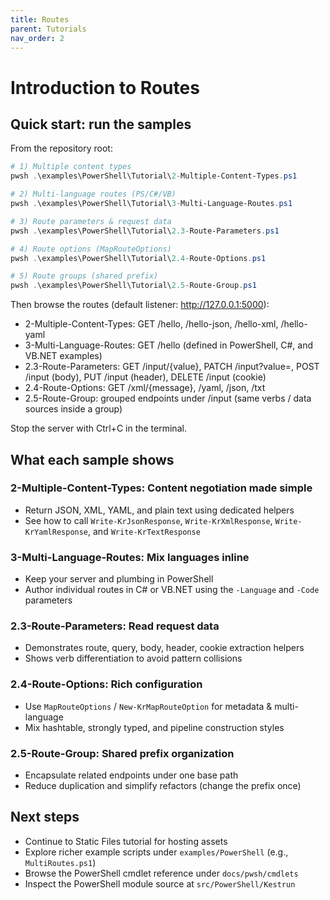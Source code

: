 ```yaml
---
title: Routes
parent: Tutorials
nav_order: 2
---
```


# Introduction to Routes

## Quick start: run the samples

From the repository root:

```powershell
# 1) Multiple content types
pwsh .\examples\PowerShell\Tutorial\2-Multiple-Content-Types.ps1

# 2) Multi-language routes (PS/C#/VB)
pwsh .\examples\PowerShell\Tutorial\3-Multi-Language-Routes.ps1

# 3) Route parameters & request data
pwsh .\examples\PowerShell\Tutorial\2.3-Route-Parameters.ps1

# 4) Route options (MapRouteOptions)
pwsh .\examples\PowerShell\Tutorial\2.4-Route-Options.ps1

# 5) Route groups (shared prefix)
pwsh .\examples\PowerShell\Tutorial\2.5-Route-Group.ps1
```

Then browse the routes (default listener: <http://127.0.0.1:5000>):

- 2-Multiple-Content-Types: GET /hello, /hello-json, /hello-xml, /hello-yaml
- 3-Multi-Language-Routes: GET /hello (defined in PowerShell, C#, and VB.NET examples)
- 2.3-Route-Parameters: GET /input/{value}, PATCH /input?value=, POST /input (body), PUT /input (header), DELETE /input (cookie)
- 2.4-Route-Options: GET /xml/{message}, /yaml, /json, /txt
- 2.5-Route-Group: grouped endpoints under /input (same verbs / data sources inside a group)

Stop the server with Ctrl+C in the terminal.

## What each sample shows

### 2-Multiple-Content-Types: Content negotiation made simple

- Return JSON, XML, YAML, and plain text using dedicated helpers
- See how to call `Write-KrJsonResponse`, `Write-KrXmlResponse`, `Write-KrYamlResponse`, and `Write-KrTextResponse`

### 3-Multi-Language-Routes: Mix languages inline

- Keep your server and plumbing in PowerShell
- Author individual routes in C# or VB.NET using the `-Language` and `-Code` parameters

### 2.3-Route-Parameters: Read request data

- Demonstrates route, query, body, header, cookie extraction helpers
- Shows verb differentiation to avoid pattern collisions

### 2.4-Route-Options: Rich configuration

- Use `MapRouteOptions` / `New-KrMapRouteOption` for metadata & multi-language
- Mix hashtable, strongly typed, and pipeline construction styles

### 2.5-Route-Group: Shared prefix organization

- Encapsulate related endpoints under one base path
- Reduce duplication and simplify refactors (change the prefix once)

## Next steps

- Continue to Static Files tutorial for hosting assets
- Explore richer example scripts under `examples/PowerShell` (e.g., `MultiRoutes.ps1`)
- Browse the PowerShell cmdlet reference under `docs/pwsh/cmdlets`
- Inspect the PowerShell module source at `src/PowerShell/Kestrun`

